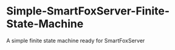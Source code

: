 # Simple-SmartFoxServer-Finite-State-Machine
A simple finite state machine ready for SmartFoxServer
